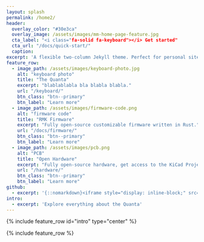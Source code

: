 ```yaml
---
layout: splash
permalink: /home2/
header:
  overlay_color: "#30e3ca"
  overlay_image: /assets/images/mm-home-page-feature.jpg
  cta_label: "<i class="fa-solid fa-keyboard"></i> Get started"
  cta_url: "/docs/quick-start/"
  caption:
excerpt: 'A flexible two-column Jekyll theme. Perfect for personal sites, blogs, and portfolios hosted on GitHub or your own server.<br /> <small><a href="https://github.com/ObsiLab/Quanta">Github repository</a></small><br /> {::nomarkdown}<iframe style="display: inline-block;" src="https://ghbtns.com/github-btn.html?user=mmistakes&repo=minimal-mistakes&type=star&count=true&size=large" frameborder="0" scrolling="0" width="160px" height="30px"></iframe>{:/nomarkdown}'
feature_row:
  - image_path: /assets/images/keyboard-photo.jpg
    alt: "keyboard photo"
    title: "The Quanta"
    excerpt: "blablablabla bla blabla blabla."
    url: "/keyboard/"
    btn_class: "btn--primary"
    btn_label: "Learn more"
  - image_path: /assets/images/firmware-code.png
    alt: "firmware code"
    title: "RMK Firmware"
    excerpt: "Fully open-source customizable firmware written in Rust."
    url: "/docs/firmware/"
    btn_class: "btn--primary"
    btn_label: "Learn more"
  - image_path: /assets/images/pcb.png
    alt: "PCB"
    title: "Open Hardware"
    excerpt: "Fully open-source hardware, get access to the KiCad Project PCB files."
    url: "/hardware/"
    btn_class: "btn--primary"
    btn_label: "Learn more"
github:
  - excerpt: '{::nomarkdown}<iframe style="display: inline-block;" src="https://ghbtns.com/github-btn.html?user=mmistakes&repo=minimal-mistakes&type=star&count=true&size=large" frameborder="0" scrolling="0" width="160px" height="30px"></iframe> <iframe style="display: inline-block;" src="https://ghbtns.com/github-btn.html?user=mmistakes&repo=minimal-mistakes&type=fork&count=true&size=large" frameborder="0" scrolling="0" width="158px" height="30px"></iframe>{:/nomarkdown}'
intro:
  - excerpt: 'Explore everything about the Quanta'
---
```


{% include feature_row id="intro" type="center" %}

{% include feature_row %}